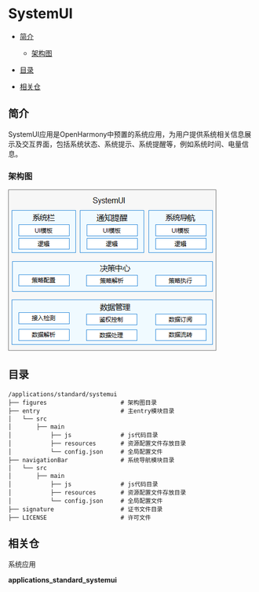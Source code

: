# SystemUI<a name="ZH-CN_TOPIC_0000001103330836"></a>

-   [简介](#section11660541593)
    -   [架构图](#section125101832114213)

-   [目录](#section161941989596)
-   [相关仓](#section1371113476307)

## 简介<a name="section11660541593"></a>

SystemUI应用是OpenHarmony中预置的系统应用，为用户提供系统相关信息展示及交互界面，包括系统状态、系统提示、系统提醒等，例如系统时间、电量信息。

### 架构图<a name="section125101832114213"></a>

![](figures/zh-cn_image_0000001103686480.png)

## 目录<a name="section161941989596"></a>

```
/applications/standard/systemui
├── figures                     # 架构图目录
├── entry                       # 主entry模块目录
│   └── src
│       ├── main
│           ├── js              # js代码目录
│           ├── resources       # 资源配置文件存放目录
│           └── config.json     # 全局配置文件
├── navigationBar               # 系统导航模块目录
│   └── src
│       ├── main
│           ├── js              # js代码目录
│           ├── resources       # 资源配置文件存放目录
│           └── config.json     # 全局配置文件
├── signature                   # 证书文件目录
├── LICENSE                     # 许可文件
```

## 相关仓<a name="section1371113476307"></a>

系统应用

**applications\_standard\_systemui**

